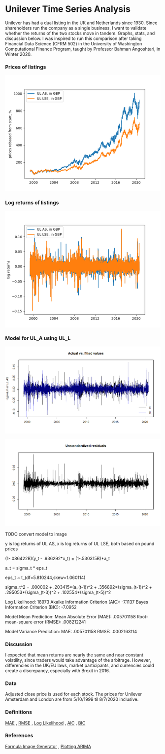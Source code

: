 # Unilever Time Series Analysis

Unilever has had a dual listing in the UK and Netherlands since 1930. Since shareholders run the company as a single business, I want to validate whether the returns of the two stocks move in tandem. Graphs, stats, and discussion below. I was inspired to run this comparison after taking Financial Data Science (CFRM 502) in the University of Washington Computational Finance Program, taught by Professor Bahman Angoshtari, in Winter 2020.

### Prices of listings
![Unilever joint](images/Unilever_joint.png)

### Log returns of listings
![Unilever joint_log_returns](images/Unilever_joint_log_ret.png)

### Model for UL_A using UL_L

![actual_vs_fitted](images/actual_vs_fitted.png)

![u_residuals](images/u_residuals.png)

TODO convert model to image

y is log returns of UL AS, x is log returns of UL LSE, both based on pound prices

(1-.086422B)(y_t - .936292*x_t)  = (1-.530315B)*a_t

a_t = sigma_t * eps_t

eps_t ~ t_(df=5.810244,skew=1.060114)

sigma_t^2 = .000002 + .203415*(a_(t-1))^2 + .356892*(sigma_(t-1))^2 + .295053*(sigma_(t-3))^2 + .102554*(sigma_(t-5))^2

Log Likelihood:						18973 
Akaike Information Criterion (AIC):	-7.1137
Bayes Information Criterion (BIC):	-7.0952

Model Mean Prediction:
Mean Absolute Error (MAE):			.005701158
Root-mean-square error (RMSE):		.008212241

Model Variance Prediction:
MAE:								.005701158
RMSE:								.0002163114

### Discussion

I expected that mean returns are nearly the same and near constant volatility, since traders would take advantage of the arbitrage. However, differencies in the UK/EU laws, market participants, and currencies could create a discrepancy, especially with Brexit in 2016.

### Data

Adjusted close price is used for each stock. The prices for Unilever Amsterdam and London are from 5/10/1999 til 8/7/2020 inclusive.

### Definitions

[MAE](https://en.wikipedia.org/wiki/Mean_absolute_error)
,
[RMSE](https://en.wikipedia.org/wiki/Root-mean-square_deviation)
,
[Log Likelihood](https://en.wikipedia.org/wiki/Likelihood_function#Log-likelihood)
,
[AIC](https://en.wikipedia.org/wiki/Akaike_information_criterion)
,
[BIC](https://en.wikipedia.org/wiki/Bayesian_information_criterion)

### References

[Formula Image Generator](https://www.codecogs.com/latex/eqneditor.php)
,
[Plotting ARIMA](https://cran.r-project.org/web/packages/qrmtools/vignettes/ARMA_GARCH_VaR.html)
